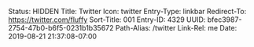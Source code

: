 Status: HIDDEN
Title: Twitter
Icon: twitter
Entry-Type: linkbar
Redirect-To: https://twitter.com/fluffy
Sort-Title: 001
Entry-ID: 4329
UUID: bfec3987-2754-47b0-b6f5-0231b1b35672
Path-Alias: /twitter
Link-Rel: me
Date: 2019-08-21 21:37:08-07:00

